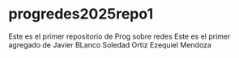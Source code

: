 # progredes2025repo1
Este es el primer repositorio de Prog sobre redes
Este es el primer agregado de Javier BLanco
Soledad Ortiz 
Ezequiel Mendoza